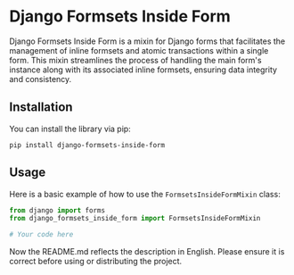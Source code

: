 # Django Formsets Inside Form

Django Formsets Inside Form is a mixin for Django forms that facilitates the management of inline formsets and atomic transactions within a single form. This mixin streamlines the process of handling the main form's instance along with its associated inline formsets, ensuring data integrity and consistency.

## Installation

You can install the library via pip:

```
pip install django-formsets-inside-form
```

## Usage

Here is a basic example of how to use the `FormsetsInsideFormMixin` class:

```python
from django import forms
from django_formsets_inside_form import FormsetsInsideFormMixin

# Your code here
```

Now the README.md reflects the description in English. Please ensure it is correct before using or distributing the project.